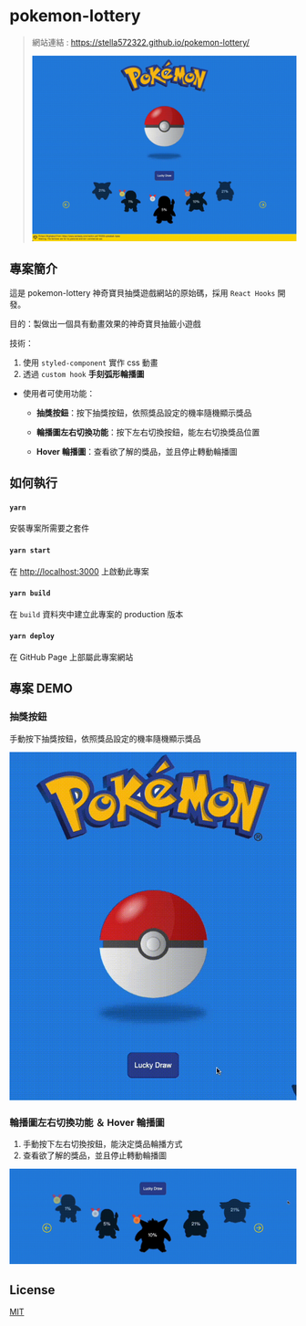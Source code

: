 # pokemon-lottery

> 網站連結 : https://stella572322.github.io/pokemon-lottery/
>
> ![](https://github.com/krebikshaw/final-project/blob/master/%E7%B6%B2%E7%AB%99%E7%95%AB%E9%9D%A2.gif?raw=true)

## 專案簡介

這是 pokemon-lottery 神奇寶貝抽獎遊戲網站的原始碼，採用 `React Hooks` 開發。

目的：製做出一個具有動畫效果的神奇寶貝抽籤小遊戲

技術：

1. 使用 `styled-component` 實作 css 動畫
2. 透過 `custom hook` **手刻弧形輪播圖**

- 使用者可使用功能：

  - **抽獎按鈕**：按下抽獎按鈕，依照獎品設定的機率隨機顯示獎品

  - **輪播圖左右切換功能**：按下左右切換按鈕，能左右切換獎品位置

  - **Hover 輪播圖**：查看欲了解的獎品，並且停止轉動輪播圖

## 如何執行

#### `yarn`

安裝專案所需要之套件

#### `yarn start`

在 [http://localhost:3000](http://localhost:3000) 上啟動此專案

#### `yarn build`

在 `build` 資料夾中建立此專案的 production 版本

#### `yarn deploy`

在 GitHub Page 上部屬此專案網站

## 專案 DEMO

### 抽獎按鈕

手動按下抽獎按鈕，依照獎品設定的機率隨機顯示獎品

![](https://github.com/krebikshaw/final-project/blob/master/%E6%8A%BD%E7%8D%8E.gif?raw=true)

### 輪播圖左右切換功能 ＆ Hover 輪播圖

1. 手動按下左右切換按鈕，能決定獎品輪播方式
2. 查看欲了解的獎品，並且停止轉動輪播圖

![](https://github.com/krebikshaw/final-project/blob/master/%E8%BC%AA%E6%92%AD%E5%9C%96%E5%88%87%E6%8F%9B.gif?raw=true)

## License

[MIT](https://choosealicense.com/licenses/mit/)
